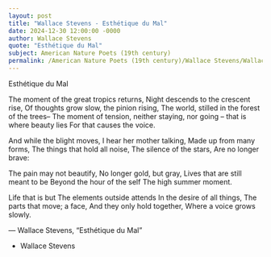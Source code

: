 ```yaml
---
layout: post
title: "Wallace Stevens - Esthétique du Mal"
date: 2024-12-30 12:00:00 -0000
author: Wallace Stevens
quote: "Esthétique du Mal"
subject: American Nature Poets (19th century)
permalink: /American Nature Poets (19th century)/Wallace Stevens/Wallace Stevens - Esthétique du Mal
---
```


Esthétique du Mal

The moment of the great tropics returns,
   Night descends to the crescent rise,
Of thoughts grow slow, the pinion rising,
  The world, stilled in the forest of the trees–
The moment of tension, neither staying,
   nor going – that is where beauty lies
   For that causes the voice.

And while the blight moves,
   I hear her mother talking,
Made up from many forms,
   The things that hold all noise,
The silence of the stars,
   Are no longer brave:

The pain may not beautify,
   No longer gold, but gray,
Lives that are still meant to be
   Beyond the hour of the self
   The high summer moment.

Life that is but
   The elements outside attends
In the desire of all things,
   The parts that move; a face,
And they only hold together,
   Where a voice grows slowly.


— Wallace Stevens, “Esthétique du Mal”

- Wallace Stevens
